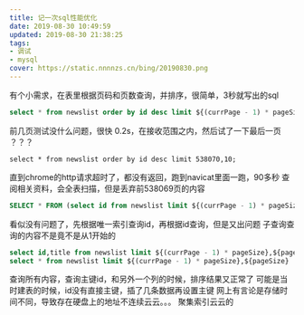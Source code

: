 ```yaml
---
title: 记一次sql性能优化
date: 2019-08-30 10:49:59
updated: 2019-08-30 21:38:25
tags: 
- 调试
- mysql
cover: https://static.nnnnzs.cn/bing/20190830.png
---
```


有个小需求，在表里根据页码和页数查询，并排序，很简单，3秒就写出的sql
```sql
select * from newslist order by id desc limit ${(currPage - 1) * pageSize},${pageSize} ;
```
前几页测试没什么问题，很快
0.2s，在接收范围之内，然后试了一下最后一页
？？？
```mysql
select * from newslist order by id desc limit 538070,10;
```
直到chrome的http请求超时了，都没有返回，跑到navicat里面一跑，90多秒
查阅相关资料，会全表扫描，但是丢弃前538069页的内容

```sql
SELECT * FROM (select id from newslist limit ${(currPage - 1) * pageSize},${pageSize}) as a,newslist as n WHERE a.id = n.id  
```
看似没有问题了，先根据唯一索引查询id，再根据id查询，但是又出问题
子查询查询的内容不是竟不是从1开始的

```sql
select id,title from newslist limit ${(currPage - 1) * pageSize},${pageSize}
select * from newslist limit ${(currPage - 1) * pageSize},${pageSize}
```
查询所有内容，查询主键id，和另外一个列的时候，排序结果又正常了
可能是当时建表的时候，id没有直接主键，插了几条数据再设置主键
网上有言论是存储时间不同，导致存在硬盘上的地址不连续云云。。。
聚集索引云云的
